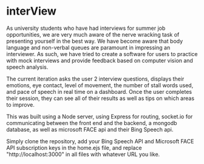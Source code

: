 # interView

As university students who have had interviews for summer job opportunities, we are very much aware of the nerve wracking task of presenting yourself in the best way. We have become aware that body language and non-verbal queues are paramount in impressing an interviewer. As such, we have tried to create a software for users to practice with mock interviews and provide feedback based on computer vision and speech analysis.

The current iteration asks the user 2 interview questions, displays their emotions, eye contact, level of movement, the number of stall words used, and pace of speech in real time on a dashboard. Once the user completes their session, they can see all of their results as well as tips on which areas to improve.

This was built using a Node server, using Express for routing, socket.io for communicating between the front end and the backend, a mongodb database, as well as microsoft FACE api and their Bing Speech api.

Simply clone the repository, add your Bing Speech API and Microsoft FACE API subscription keys in the home.ejs file, and replace "http://localhost:3000" in all files with whatever URL you like.
